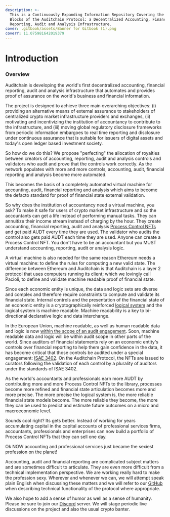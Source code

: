 ```yaml
---
description: >-
  This is a Continuously Expanding Information Repository Covering the Building
  Blocks of the Auditchain Protocol: a Decentralized Accounting, Financial
  Reporting, Audit and Analysis Infrastructure.
cover: .gitbook/assets/Banner for Gitbook (1).png
coverY: 11.075981642019379
---
```


# Introduction

### Overview

Auditchain is developing the world's first decentralized accounting, financial reporting, audit and analysis infrastructure that automates and provides proof of assurance on the world's business and financial information.&#x20;

The project is designed to achieve three main overarching objectives: (i) providing an alternative means of external assurance to stakeholders of centralized crypto market infrastructure providers and exchanges, (ii) motivating and incentivizing the institution of accountancy to contribute to the infrastructure, and (iii) moving global regulatory disclosure frameworks from periodic information embargoes to real time reporting and disclosure under continuous assurance that is suitable for issuers of digital assets and today's open ledger based investment society.

So how do we do this? We propose "perfecting" the allocation of royalties between creators of accounting, reporting, audit and analysis controls and validators who audit and prove that the controls work correctly. As the network populates with more and more controls, accounting, audit, financial reporting and analysis become more automated.&#x20;

This becomes the basis of a completely automated virtual machine for accounting, audit, financial reporting and analysis which aims to become the defacto standard for proof of financial state external validation.&#x20;

So why does the institution of accountancy need a virtual machine, you ask? To make it safe for users of crypto market infrastructure and so the accountants can get a life instead of performing manual tasks. They can annuitize their income stream instead of charging by the hour. They create accounting, financial reporting, audit and analysis [Process Control NFTs](https://docs.auditchain.finance/auditchain-protocol/auditchain-core-v1/developers-of-process-control-nfts) and get paid AUDT every time they are used. The validator who audits the control also gets paid AUDT each time they are used. Anyone can create a Process Control NFT. You don't have to be an accountant but you MUST understand accounting, reporting, audit or analysis logic.&#x20;

A virtual machine is also needed for the same reason Ethereum needs a virtual machine: to define the rules for computing a new valid state. The difference between Ethereum and Auditchain is that Auditchain is a layer 2 protocol that uses computers running its client; which we lovingly call Pacioli, to define and validate machine readable proof of financial state.&#x20;

Since each economic entity is unique, the data and logic sets are diverse and complex and therefore require constraints to compute and validate its financial state. Internal controls and the presentation of the financial state of an economic entity is a cryptographically reinforced [logical system](http://accounting.auditchain.finance/framework/LogicalTheoryDescribingFinancialReport.pdf) and the logical system is machine readable. Machine readability is a key to bi-directional declarative logic and data interchange.&#x20;

In the European Union, machine readable, as well as human readable data and logic is now [within the scope of an audit engagement](https://commission.europa.eu/system/files/2021-11/211109-ceaob-esef-guidelines-auditors\_en.pdf). Soon, machine readable data and logic will be within audit scope in other parts of the world.  Since auditors of financial statements rely on an economic entity's controls over financial reporting to help them gain confidence in the data, it has become critical that those controls be audited under a special engagement: [ISAE 3402](https://www.ifac.org/system/files/downloads/b014-2010-iaasb-handbook-isae-3402.pdf). On the Auditchain Protocol, the NFTs are issued to curators following the validation of each control by a plurality of auditors under the standards of ISAE 3402.

As the world's accountants and professionals earn more AUDT by contributing more and more Process Control NFTs to the library, processes become more refined and financial state articulation becomes more and more precise. The more precise the logical system is, the more reliable financial state models become. The more reliable they become, the more they can be used to predict and estimate future outcomes on a micro and macroeconomic level. &#x20;

Sounds cool right? Its gets better. Instead of working for years accumulating capital in the capital accounts of professional services firms, accountants, professionals and enterprises can now build a portfolio of Process Control NFTs that they can sell one day.&#x20;

Ok NOW accounting and professional services just became the sexiest profession on the planet!

Accounting, audit and financial reporting are complicated subject matters and are sometimes difficult to articulate. They are even more difficult from a technical implementation perspective. We are working really hard to make the profession sexy. Wherever and whenever we can, we will attempt speak plain English when discussing these matters and we will refer to our [GitHub](https://github.com/Auditchain) when describing technical functionality of the protocol where appropriate.&#x20;

We also hope to add a sense of humor as well as a sense of humanity. Please be sure to join our [Discord](https://discord.gg/JbpFqKM3EM) server. We will stage periodic live discussions on the project and also the usual crypto banter.

